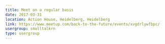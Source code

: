 ```yaml
---
title: Meet on a regular basis
date: 2017-03-31
location: Action House, Heidelberg, Heidelberg
link: https://www.meetup.com/back-to-the-future/events/xvgdrlywfbpc/
usergroup: smalltalkrn
type: usergroup
---
```

